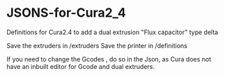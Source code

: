 # JSONS-for-Cura2_4
Definitions for Cura2.4 to add a dual extrusion "Flux capacitor" type delta 
 
 Save the extruders in /extruders
 Save the printer in /definitions
 
If you need to change the Gcodes , do so in the Json, as Cura does not have an inbuilt editor for Gcode and dual extruders.

